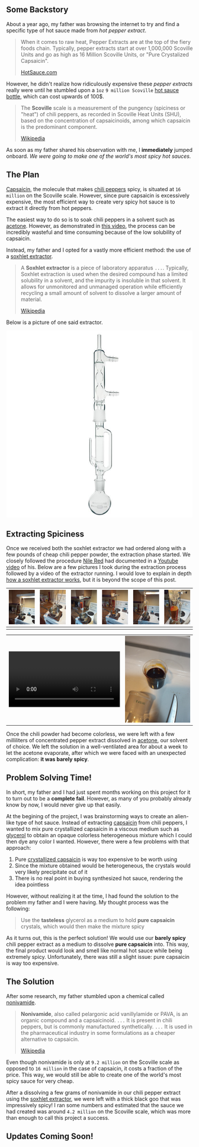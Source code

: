 ## Some Backstory

About a year ago, my father was browsing the internet to try and find a specific type of hot sauce made from _hot pepper extract_.

> When it comes to raw heat, Pepper Extracts are at the top of the fiery foods chain. Typically, pepper extracts start at over 1,000,000 Scoville Units and go as high as 16 Million Scoville Units, or "Pure Crystalized Capsaicin".
>
> [HotSauce.com](https://www.hotsauce.com/Hot-Pepper-Extracts-and-Hot-Sauce-Extracts/)

However, he didn't realize how ridiculously expensive these _pepper extracts_ really were until he stumbled upon a `1oz` `9 million Scoville` [hot sauce bottle](https://www.amazon.com/Mad-Dog-357-Plutonium-Scoville/dp/B00IIUEOEW/ref=sr_1_6?dchild=1&keywords=pepper+extract&qid=1630631905&sr=8-6), which can cost upwards of 100\$.

> The **Scoville** scale is a measurement of the pungency (spiciness or "heat") of chili peppers, as recorded in Scoville Heat Units (SHU), based on the concentration of capsaicinoids, among which capsaicin is the predominant component.
>
> [Wikipedia](https://en.wikipedia.org/wiki/Scoville_scale)

As soon as my father shared his observation with me, I **immediately** jumped onboard. _We were going to make one of the world's most spicy hot sauces._

## The Plan

[Capsaicin](https://en.wikipedia.org/wiki/Capsaicin), the molecule that makes [chili peppers](https://en.wikipedia.org/wiki/Chili_pepper) spicy, is situated at `16 million` on the Scoville scale. However, since pure capsaicin is excessively expensive, the most efficient way to create very spicy hot sauce is to extract it directly from hot peppers.

The easiest way to do so is to soak chili peppers in a solvent such as [acetone](https://en.wikipedia.org/wiki/Acetone). However, as demonstrated in [this video](https://www.youtube.com/watch?v=_4sR3Ph8MBk), the process can be incredibly wasteful and time consuming because of the low solubility of capsaicin.

Instead, my father and I opted for a vastly more efficient method: the use of a [soxhlet extractor](https://en.wikipedia.org/wiki/Soxhlet_extractor).

> A **Soxhlet extractor** is a piece of laboratory apparatus `...`. Typically, Soxhlet extraction is used when the desired compound has a limited solubility in a solvent, and the impurity is insoluble in that solvent. It allows for unmonitored and unmanaged operation while efficiently recycling a small amount of solvent to dissolve a larger amount of material.
>
> [Wikipedia](https://en.wikipedia.org/wiki/Soxhlet_extractor)

Below is a picture of one said extractor.

![photo of a soxhlet extractor](0003315_extractors-soxhlet-micro.jpeg)

## Extracting Spiciness

Once we received both the soxhlet extractor we had ordered along with a few pounds of cheap chili pepper powder, the extraction phase started. We closely followed the procedure [Nile Red](https://www.youtube.com/channel/UCFhXFikryT4aFcLkLw2LBLA) had documented in a [Youtube video](https://www.youtube.com/watch?v=cQIMLEwQWL0) of his. Below are a few pictures I took during the extraction process followed by a video of the extractor running. I would love to explain in depth [how a soxhlet extractor works](https://en.wikipedia.org/wiki/Soxhlet_extractor#Operation), but it is beyond the scope of this post.

| ![empty soxhlet extractor](IMG_20201122_125247_5.min.jpg) | ![bain-marie under the extractor](IMG_20201122_125254_4.min.jpg) | ![extractor containing chili pepper powder](IMG_20201122_130512_4.min.jpg) | ![extractor containing chili pepper powder and acetone](IMG_20201122_130952_6.min.jpg) | ![extractor with condensation chamber installed](IMG_20201122_131150_5.min.jpg) | ![closeup of extraction chamber](IMG_20201122_133217_3.min.jpg) |
| --------------------------------------------------------- | ---------------------------------------------------------------- | -------------------------------------------------------------------------- | -------------------------------------------------------------------------------------- | ------------------------------------------------------------------------------- | --------------------------------------------------------------- |
|                                                           |                                                                  |                                                                            |                                                                                        |                                                                                 |                                                                 |  |

|                                   |                                                                     |
| --------------------------------- | ------------------------------------------------------------------- |
| ![video](VID_20201122_134120.mp4) | ![dark red pepper extract in beaker](IMG_20201122_172423_9.min.jpg) |

Once the chili powder had become colorless, we were left with a few milliliters of concentrated pepper extract dissolved in [acetone](https://en.wikipedia.org/wiki/Acetone), our solvent of choice. We left the solution in a well-ventilated area for about a week to let the acetone evaporate, after which we were faced with an unexpected complication: **it was barely spicy**.

## Problem Solving Time!

In short, my father and I had just spent months working on this project for it to turn out to be a **complete fail**. However, as many of you probably already know by now, I would never give up that easily.

At the begining of the project, I was brainstorming ways to create an alien-like type of hot sauce. Instead of extracting [capsaicin](https://en.wikipedia.org/wiki/Capsaicin) from chili peppers, I wanted to mix pure crystallized capsaicin in a viscous medium such as [glycerol](https://en.wikipedia.org/wiki/Glycerol) to obtain an opaque colorless heterogeneous mixture which I could then dye any color I wanted. However, there were a few problems with that approach:

1. Pure [crystallized capsaicin](https://en.wikipedia.org/wiki/Capsaicin) is way too expensive to be worth using
2. Since the mixture obtained would be heterogeneous, the crystals would very likely precipitate out of it
3. There is no real point in buying synthesized hot sauce, rendering the idea pointless

However, without realizing it at the time, I had found the solution to the problem my father and I were having. My thought process was the following:

> Use the **tasteless** glycerol as a medium to hold **pure capsaicin** crystals, which would then make the mixture spicy

As it turns out, this is the perfect solution! We would use our **barely spicy** chili pepper extract as a medium to dissolve **pure capsaicin** into. This way, the final product would look and smell like normal hot sauce while being extremely spicy. Unfortunately, there was still a slight issue: pure capsaicin is way too expensive.

## The Solution

After some research, my father stumbled upon a chemical called [nonivamide](https://en.wikipedia.org/wiki/Nonivamide).

> **Nonivamide**, also called pelargonic acid vanillylamide or PAVA, is an organic compound and a capsaicinoid. `...` It is present in chili peppers, but is commonly manufactured synthetically. `...` It is used in the pharmaceutical industry in some formulations as a cheaper alternative to capsaicin.
>
> [Wikipedia](https://en.wikipedia.org/wiki/Nonivamide)

Even though nonivamide is only at `9.2 million` on the Scoville scale as opposed to `16 million` in the case of capsaicin, it costs a fraction of the price. This way, we would still be able to create one of the world's most spicy sauce for very cheap.

After a dissolving a few grams of nonivamide in our chili pepper extract using the [soxhlet extractor](https://en.wikipedia.org/wiki/Soxhlet_extractor), we were left with a thick black goo that was impressively spicy! I ran some numbers and estimated that the sauce we had created was around `4.2 million` on the Scoville scale, which was more than enough to call this project a success.

## Updates Coming Soon!

[//]: # "It's almost midnight and I'm incredibly tired, so the rest of the story will have to wait for another day..."
